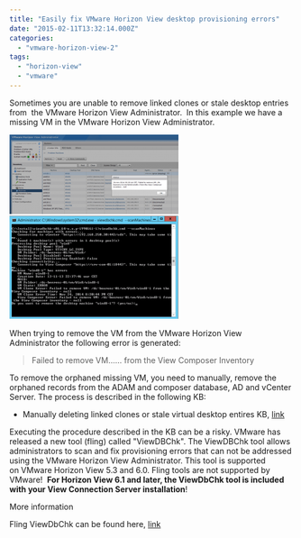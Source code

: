 ```yaml
---
title: "Easily fix VMware Horizon View desktop provisioning errors"
date: "2015-02-11T13:32:14.000Z"
categories: 
  - "vmware-horizon-view-2"
tags: 
  - "horizon-view"
  - "vmware"
---
```


Sometimes you are unable to remove linked clones or stale desktop entries from  the VMware Horizon View Administrator.  In this example we have a missing VM in the VMware Horizon View Administrator.

[![1](images/1-300x141.png)](https://www.ivobeerens.nl/wp-content/uploads/2015/02/1.png) [![2](images/2-300x183.png)](https://www.ivobeerens.nl/wp-content/uploads/2015/02/2.png)

When trying to remove the VM from the VMware Horizon View Administrator the following error is generated:

> Failed to remove VM...... from the View Composer Inventory

To remove the orphaned missing VM, you need to manually, remove the orphaned records from the ADAM and composer database, AD and vCenter Server. The process is described in the following KB:

- Manually deleting linked clones or stale virtual desktop entires KB, [link](http://kb.vmware.com/selfservice/microsites/search.do?language=en_US&cmd=displayKC&externalId=2015112)

Executing the procedure described in the KB can be a risky. VMware has released a new tool (fling) called "ViewDBChk". The ViewDBChk tool allows administrators to scan and fix provisioning errors that can not be addressed using the VMware Horizon View Administrator. This tool is supported on VMware Horizon View 5.3 and 6.0. Fling tools are not supported by VMware!  **For Horizon View 6.1 and later, the ViewDbChk tool is included with your View Connection Server installation**!

More information

Fling ViewDbChk can be found here, [link](https://labs.vmware.com/flings/viewdbchk)
